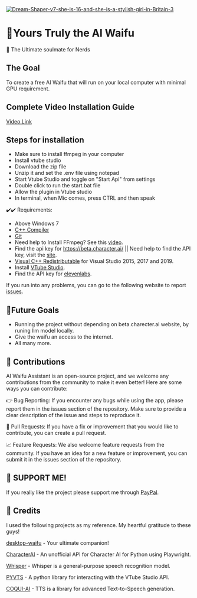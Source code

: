 <div>
 <a href="https://ibb.co/pLsZxbY"><img src="https://i.ibb.co/HHMYVB5/Dream-Shaper-v7-she-is-16-and-she-is-a-stylish-girl-in-Britain-3.jpg" alt="Dream-Shaper-v7-she-is-16-and-she-is-a-stylish-girl-in-Britain-3" border="0"></a>
  <br>
  <h1>🌟Yours Truly the AI Waifu</h1>
  <p>
    💬 The Ultimate soulmate for Nerds
    <br>
  </p>
</div>

## The Goal
To create a free AI Waifu that will run on your local computer with minimal GPU requirement.

## Complete Video Installation Guide
[Video Link](https://youtu.be/aZDaESBFic4)

## Steps for installation

- Make sure to install ffmpeg in your computer
- Install vtube studio
- Download the zip file
- Unzip it and set the .env file using notepad
- Start Vtube Studio and toggle on "Start Api" from settings
- Double click to run the start.bat file
- Allow the plugin in Vtube studio
- In terminal, when Mic comes, press CTRL and then speak
   


✔️✔️ Requirements:
- Above Windows 7
- [C++ Compiler](https://sourceforge.net/projects/mingw-w64/)
- [Git](https://git-scm.com/)
- Need help to Install FFmpeg? See this [video](https://www.youtube.com/watch?v=EyIIvctDhYc&t=252s).
- Find the api key for https://beta.character.ai/ || Need help to find the API key, visit the [site](https://pycai.gitbook.io/welcome/api/values).
- [Visual C++ Redistributable](https://learn.microsoft.com/en-us/cpp/windows/latest-supported-vc-redist?view=msvc-170) for Visual Studio 2015, 2017 and 2019.
- Install [VTube Studio](https://denchisoft.com/).
- Find the API key for [elevenlabs](https://beta.elevenlabs.io/speech-synthesis).

If you run into any problems, you can go to the following website to report [issues](https://github.com/TumblerWarren/Waifu/issues/new).

##  🚧Future Goals
- Running the project without depending on beta.charecter.ai website, by runing llm model locally.
- Give the waifu an access to the internet.
- All many more.


## 🤝 Contributions
AI Waifu Assistant is an open-source project, and we welcome any contributions from the community to make it even better! Here are some ways you can contribute:

👉 Bug Reporting: If you encounter any bugs while using the app, please report them in the issues section of the repository. Make sure to provide a clear description of the issue and steps to reproduce it.

🔨 Pull Requests: If you have a fix or improvement that you would like to contribute, you can create a pull request. 

📈 Feature Requests: We also welcome feature requests from the community. If you have an idea for a new feature or improvement, you can submit it in the issues section of the repository.

## 👏 SUPPORT ME!
If you really like the project please support me through [PayPal](https://paypal.me/RandomChanManga?country.x=IN&locale.x=en_GB).

## 🎁 Credits
I used the following projects as my reference. My heartful gratitude to these guys!


[desktop-waifu](https://github.com/AlizerUncaged/desktop-waifu) - Your ultimate companion!

[CharacterAI](https://github.com/kramcat/CharacterAI) - An unofficial API for Character AI for Python using Playwright.

[Whisper](https://github.com/openai/whisper) - Whisper is a general-purpose speech recognition model.

[PYVTS](https://github.com/Genteki/pyvts) - A python library for interacting with the VTube Studio API.

[COQUI-AI](https://github.com/coqui-ai/TTS) - TTS is a library for advanced Text-to-Speech generation. 
